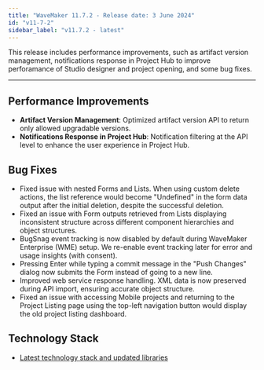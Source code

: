 ```yaml
---
title: "WaveMaker 11.7.2 - Release date: 3 June 2024"
id: "v11-7-2"
sidebar_label: "v11.7.2 - latest"
---
```


This release includes performance improvements, such as artifact version management, notifications response in Project Hub to improve perforamance of Studio designer and project opening, and some bug fixes.

---

## Performance Improvements

- **Artifact Version Management**: Optimized artifact version API to return only allowed upgradable versions.
- **Notifications Response in Project Hub**: Notification filtering at the API level to enhance the user experience in Project Hub.

## Bug Fixes

- Fixed issue with nested Forms and Lists. When using custom delete actions, the list reference would become "Undefined" in the form data output after the initial deletion, despite the successful deletion.
- Fixed an issue with Form outputs retrieved from Lists displaying inconsistent structure across different component hierarchies and object structures.
- BugSnag event tracking is now disabled by default during WaveMaker Enterprise (WME) setup. We re-enable event tracking later for error and usage insights (with consent).
- Pressing Enter while typing a commit message in the "Push Changes" dialog now submits the Form instead of going to a new line.
- Improved web service response handling. XML data is now preserved during API import, ensuring accurate object structure.
- Fixed an issue with accessing Mobile projects and returning to the Project Listing page using the top-left navigation button would display the old project listing dashboard.

## Technology Stack

- [Latest technology stack and updated libraries](/learn/wavemaker-release-notes#technology-stack)